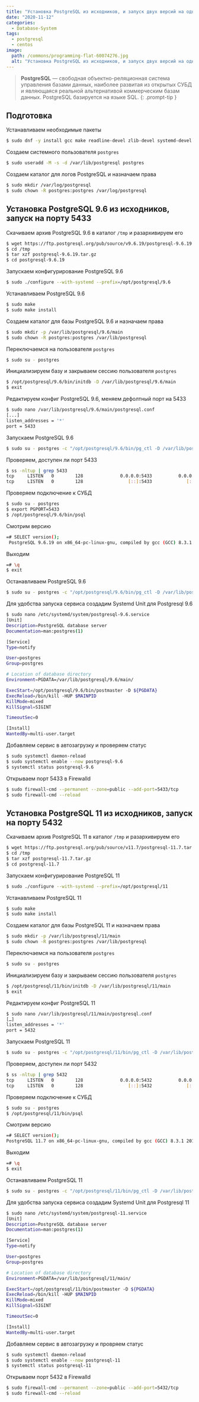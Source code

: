 ```yaml
---
title: "Установка PostgreSQL из исходников, и запуск двух версий на одном сервере в Centos 8"
date: "2020-11-12"
categories: 
  - Database-System
tags: 
  - postgresql
  - centos
image:
  path: /commons/programming-flat-60074276.jpg
  alt: "Установка PostgreSQL из исходников, и запуск двух версий на одном сервере"
---
```


> **PostgreSQL** — свободная объектно-реляционная система управления базами данных, наиболее развитая из открытых СУБД и являющаяся реальной альтернативой коммерческим базам данных. PostgreSQL базируется на языке SQL.
{: .prompt-tip }

## Подготовка

Устанавливаем необходимые пакеты

```sh
$ sudo dnf -y install gcc make readline-devel zlib-devel systemd-devel
```

Создаем системного пользователя `postgres`

```sh
$ sudo useradd -M -s -d /var/lib/postgresql postgres
```

Создаем каталог для логов PostgreSQL и назначаем права

```sh
$ sudo mkdir /var/log/postgresql
$ sudo chown -R postgres:postgres /var/log/postgresql
```

## Установка PostgreSQL 9.6 из исходников, запуск на порту 5433

Скачиваем архив PostgreSQL 9.6 в каталог `/tmp` и разархивируем его

```sh
$ wget https://ftp.postgresql.org/pub/source/v9.6.19/postgresql-9.6.19.tar.gz -P /tmp
$ cd /tmp
$ tar xzf postgresql-9.6.19.tar.gz
$ cd postgresql-9.6.19
```

Запускаем конфигурирование PostgreSQL 9.6

```sh
$ sudo ./configure --with-systemd --prefix=/opt/postgresql/9.6
```

Устанавливаем PostgreSQL 9.6

```sh
$ sudo make
$ sudo make install
```

Создаем каталог для базы PostgreSQL 9.6 и назначаем права

```sh
$ sudo mkdir -p /var/lib/postgresql/9.6/main
$ sudo chown -R postgres:postgres /var/lib/postgresql
```

Переключаемся на пользователя `postgres`

```sh
$ sudo su - postgres
```

Инициализируем базу и закрываем сессию пользователя `postgres`

```sh
$ /opt/postgresql/9.6/bin/initdb -D /var/lib/postgresql/9.6/main
$ exit
```

Редактируем конфиг PostgreSQL 9.6, меняем дефолтный порт на 5433

```sh
$ sudo nano /var/lib/postgresql/9.6/main/postgresql.conf
[...]
listen_addresses = '*'
port = 5433
```

Запускаем PostgreSQL 9.6

```sh
$ sudo su - postgres -c "/opt/postgresql/9.6/bin/pg_ctl -D /var/lib/postgresql/9.6/main/ -l /var/log/postgresql/postgresql-9.6.log start"
```

Проверяем, доступен ли порт 5433

```sh
$ ss -nltup | grep 5433
tcp     LISTEN   0        128              0.0.0.0:5433          0.0.0.0:*
tcp     LISTEN   0        128                 [::]:5433             [::]:*
```

Проверяем подключение к СУБД

```sh
$ sudo su - postgres
$ export PGPORT=5433
$ /opt/postgresql/9.6/bin/psql
```

Смотрим версию

```sh
=# SELECT version();
 PostgreSQL 9.6.19 on x86_64-pc-linux-gnu, compiled by gcc (GCC) 8.3.1 20191121 (Red Hat 8.3.1-5), 64-bit
```

Выходим

```sh
=# \q
$ exit
```

Останавливаем PostgreSQL 9.6

```sh
$ sudo su - postgres -c "/opt/postgresql/9.6/bin/pg_ctl -D /var/lib/postgresql/9.6/main/ stop"
```

Для удобства запуска сервиса создадим Systemd Unit для Postgresql 9.6

```sh
$ sudo nano /etc/systemd/system/postgresql-9.6.service
[Unit]
Description=PostgreSQL database server
Documentation=man:postgres(1)

[Service]
Type=notify

User=postgres
Group=postgres

# Location of database directory
Environment=PGDATA=/var/lib/postgresql/9.6/main/

ExecStart=/opt/postgresql/9.6/bin/postmaster -D ${PGDATA}
ExecReload=/bin/kill -HUP $MAINPID
KillMode=mixed
KillSignal=SIGINT

TimeoutSec=0

[Install]
WantedBy=multi-user.target
```

Добавляем сервис в автозагрузку и проверяем статус

```sh
$ sudo systemctl daemon-reload
$ sudo systemctl enable --now postgresql-9.6
$ systemctl status postgresql-9.6
```

Открываем порт 5433 в Firewalld

```sh
$ sudo firewall-cmd --permanent --zone=public --add-port=5433/tcp
$ sudo firewall-cmd --reload
```

## Установка PostgreSQL 11 из исходников, запуск на порту 5432

Скачиваем архив PostgreSQL 11 в каталог `/tmp` и разархивируем его

```sh
$ wget https://ftp.postgresql.org/pub/source/v11.7/postgresql-11.7.tar.gz -P /tmp
$ cd /tmp
$ tar xzf postgresql-11.7.tar.gz
$ cd postgresql-11.7
```

Запускаем конфигурирование PostgreSQL 11

```sh
$ sudo ./configure --with-systemd --prefix=/opt/postgresql/11
```

Устанавливаем PostgreSQL 11

```sh
$ sudo make
$ sudo make install
```

Создаем каталог для базы PostgreSQL 11 и назначаем права

```sh
$ sudo mkdir -p /var/lib/postgresql/11/main
$ sudo chown -R postgres:postgres /var/lib/postgresql
```

Переключаемся на пользователя `postgres`

```sh
$ sudo su - postgres
```

Инициализируем базу и закрываем сессию пользователя `postgres`

```sh
$ /opt/postgresql/11/bin/initdb -D /var/lib/postgresql/11/main
$ exit
```

Редактируем конфиг PostgreSQL 11

```sh
$ sudo nano /var/lib/postgresql/11/main/postgresql.conf
[…]
listen_addresses = '*'
port = 5432
```

Запускаем PostgreSQL 11

```sh
$ sudo su - postgres -c "/opt/postgresql/11/bin/pg_ctl -D /var/lib/postgresql/11/main/ -l /var/log/postgresql/postgresql-11.log start"
```

Проверяем, доступен ли порт 5432

```sh
$ ss -nltup | grep 5432
tcp     LISTEN   0        128              0.0.0.0:5432          0.0.0.0:*
tcp     LISTEN   0        128                 [::]:5432             [::]:*
```

Проверяем подключение к СУБД

```sh
$ sudo su - postgres
$ /opt/postgresql/11/bin/psql
```

Смотрим версию

```sh
=# SELECT version();
PostgreSQL 11.7 on x86_64-pc-linux-gnu, compiled by gcc (GCC) 8.3.1 20191121 (Red Hat 8.3.1-5), 64-bit
```

Выходим

```sh
=# \q
$ exit
```

Останавливаем PostgreSQL 11

```sh
$ sudo su - postgres -c "/opt/postgresql/11/bin/pg_ctl -D /var/lib/postgresql/11/main/ stop"
```

Для удобства запуска сервиса создадим Systemd Unit для Postgresql 11

```sh
$ sudo nano /etc/systemd/system/postgresql-11.service
[Unit]
Description=PostgreSQL database server
Documentation=man:postgres(1)

[Service]
Type=notify

User=postgres
Group=postgres

# Location of database directory
Environment=PGDATA=/var/lib/postgresql/11/main/

ExecStart=/opt/postgresql/11/bin/postmaster -D ${PGDATA}
ExecReload=/bin/kill -HUP $MAINPID
KillMode=mixed
KillSignal=SIGINT

TimeoutSec=0

[Install]
WantedBy=multi-user.target
```

Добавляем сервис в автозагрузку и провряем статус

```sh
$ sudo systemctl daemon-reload
$ sudo systemctl enable --now postgresql-11
$ systemctl status postgresql-11
```

Открываем порт 5432 в Firewalld

```sh
$ sudo firewall-cmd --permanent --zone=public --add-port=5432/tcp
$ sudo firewall-cmd --reload
```
